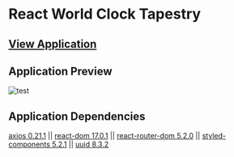 # React World Clock Tapestry

## [View Application](https://react-world-clock-tapestry.netlify.app/)

## Application Preview
![test](https://raw.githubusercontent.com/MeetYourCreator/react-world-clock-tapestry/cee4cd07c5943f35828404b79d8de66d1421125b/react-world-clock-tapestry_thumbnail.png)

## Application  Dependencies

[axios 0.21.1](https://www.npmjs.com/package/axios) ||
[react-dom 17.0.1](https://www.npmjs.com/package/react-dom) ||
[react-router-dom 5.2.0](https://www.npmjs.com/package/react-router-dom) ||
[styled-components 5.2.1](https://www.npmjs.com/package/styled-components) ||
[uuid 8.3.2](https://www.npmjs.com/package/uuid)
